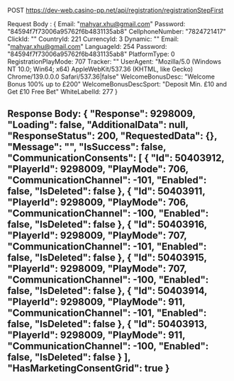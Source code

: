 POST https://dev-web.casino-pp.net/api/registration/registrationStepFirst

Request Body : 
{
    Email: "mahyar.xhu@gmail.com"
    Password: "84594f7f73006a95762f6b4831135ab8"
    CellphoneNumber: "7824721417"
    ClickId: ""
    CountryId: 221
    CurrencyId: 3
    Dynamic: ""
    Email: "mahyar.xhu@gmail.com"
    LanguageId: 254
    Password: "84594f7f73006a95762f6b4831135ab8"
    PlatformType: 0
    RegistrationPlayMode: 707
    Tracker: ""
    UserAgent: "Mozilla/5.0 (Windows NT 10.0; Win64; x64) AppleWebKit/537.36 (KHTML, like Gecko) Chrome/139.0.0.0 Safari/537.36|false"
    WelcomeBonusDesc: "Welcome Bonus 100% up to £200"
    WelcomeBonusDescSport: "Deposit Min. £10 and Get £10 Free Bet"
    WhiteLabelId: 277
}

Response Body:
{
    "Response": 9298009,
    "Loading": false,
    "AdditionalData": null,
    "ResponseStatus": 200,
    "RequestedData": {},
    "Message": "",
    "IsSuccess": false,
    "CommunicationConsents": [
        {
            "Id": 50403912,
            "PlayerId": 9298009,
            "PlayMode": 706,
            "CommunicationChannel": -101,
            "Enabled": false,
            "IsDeleted": false
        },
        {
            "Id": 50403911,
            "PlayerId": 9298009,
            "PlayMode": 706,
            "CommunicationChannel": -100,
            "Enabled": false,
            "IsDeleted": false
        },
        {
            "Id": 50403916,
            "PlayerId": 9298009,
            "PlayMode": 707,
            "CommunicationChannel": -101,
            "Enabled": false,
            "IsDeleted": false
        },
        {
            "Id": 50403915,
            "PlayerId": 9298009,
            "PlayMode": 707,
            "CommunicationChannel": -100,
            "Enabled": false,
            "IsDeleted": false
        },
        {
            "Id": 50403914,
            "PlayerId": 9298009,
            "PlayMode": 911,
            "CommunicationChannel": -101,
            "Enabled": false,
            "IsDeleted": false
        },
        {
            "Id": 50403913,
            "PlayerId": 9298009,
            "PlayMode": 911,
            "CommunicationChannel": -100,
            "Enabled": false,
            "IsDeleted": false
        }
    ],
    "HasMarketingConsentGrid": true
}
-------------------------------------------------------------------------------------
